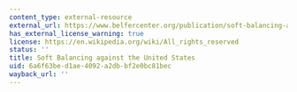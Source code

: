 ```yaml
---
content_type: external-resource
external_url: https://www.belfercenter.org/publication/soft-balancing-against-united-states
has_external_license_warning: true
license: https://en.wikipedia.org/wiki/All_rights_reserved
status: ''
title: Soft Balancing against the United States
uid: 6a6f63be-d1ae-4092-a2db-bf2e0bc81bec
wayback_url: ''
---
```

